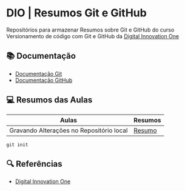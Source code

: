 
# DIO | Resumos Git e GitHub

Repositórios para armazenar Resumos sobre Git e GitHub
do curso Versionamento de código com Git e GitHub da [Digital Innovation One](https://www.dio.me/)

## 📚 Documentação
- [Documentação Git](https://git-scm.com/doc)
- [Documentação GitHub](https://docs.github.com/)

## 💻 Resumos das Aulas

| Aulas | Resumos |
|-------|---------| 
| Gravando Alterações no Repositório local | [Resumo]() |

```
git init 
```

## 🔍 Referências
- [Digital Innovation One]()

